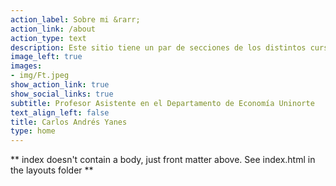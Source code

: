 ```yaml
---
action_label: Sobre mi &rarr;
action_link: /about
action_type: text
description: Este sitio tiene un par de secciones de los distintos cursos en los que soy instructor. Hago uso de varios  `Paquetes` del Software de **R** y su respectivo IDE conocido como **R Studio** para las clases magistrales de la Maestría en Economía y del Pregrado en Econometría e Introducción a la economía. Puedes ir navegando a tu gusto y ayudarte del material que te sea apropiado para aprender. 
image_left: true
images:
- img/Ft.jpeg
show_action_link: true
show_social_links: true
subtitle: Profesor Asistente en el Departamento de Economía Uninorte
text_align_left: false
title: Carlos Andrés Yanes
type: home
---
```


** index doesn't contain a body, just front matter above.
See index.html in the layouts folder **

